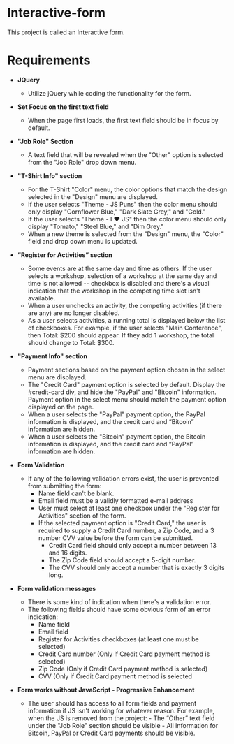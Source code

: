 # Interactive-form

This project is called an Interactive form. 

#  Requirements 
- <strong>JQuery</strong>
    - Utilize jQuery while coding the functionality for the form.
    
- <strong>Set Focus on the first text field</strong>
    * When the page first loads, the first text field should be in focus by default.
    
- <strong>"Job Role" Section</strong>
    * A text field that will be revealed when the "Other" option is selected from the "Job    Role" drop down menu. 
    
- <strong>"T-Shirt Info" section</strong>
    * For the T-Shirt "Color" menu, the color options that match the design selected in the "Design" menu are displayed.
    * If the user selects "Theme - JS Puns" then the color menu should only display "Cornflower Blue," "Dark Slate Grey," and "Gold."
    * If the user selects "Theme - I ♥ JS" then the color menu should only display "Tomato," "Steel Blue," and "Dim Grey."
    * When a new theme is selected from the "Design" menu, the "Color" field and drop down menu is updated.

- <strong>”Register for Activities” section</strong>
  * Some events are at the same day and time as others. 
  If the user selects a workshop,  selection of a workshop at the same day and time is not allowed -- checkbox is disabled and  there's a visual indication that the workshop in the competing time slot isn't available.
  * When a user unchecks an activity, the competing activities (if there are any) are no longer disabled.
  * As a user selects activities, a running total is displayed below the list of checkboxes.
  For example, if the user selects "Main Conference", then Total: $200 should appear. If they add 1 workshop, the total should change to Total: $300.

- <strong>"Payment Info" section</strong>
  * Payment sections based on the payment option chosen in the select menu are displayed.
  * The "Credit Card" payment option is selected by default. Display the #credit-card div, and hide the "PayPal" and "Bitcoin" information. Payment option in the select menu should match the payment option displayed on the page.
  * When a user selects the "PayPal" payment option, the PayPal information is displayed, and the credit card and “Bitcoin” information are hidden.
  * When a user selects the "Bitcoin" payment option, the Bitcoin information is displayed, and the credit card and “PayPal” information are hidden.

- <strong>Form Validation</strong>
    * If any of the following validation errors exist, the user is prevented from submitting the form:
        - Name field can't be blank.
        - Email field must be a validly formatted e-mail address
        - User must select at least one checkbox under the "Register for Activities" section                of the form.
        - If the selected payment option is "Credit Card,"  the user is required to supply a Credit Card number, a Zip Code, and a 3 number CVV value before the form can be submitted.
            - Credit Card field should only accept a number between 13 and 16 digits.
            - The Zip Code field should accept a 5-digit number.
            - The CVV should only accept a number that is exactly 3 digits long.

- <strong>Form validation messages</strong>
    *   There is some kind of indication when there's a validation error. 
    *   The following fields should have some obvious form of an error indication:
           -  Name field
           -  Email field
           -  Register for Activities checkboxes (at least one must be selected)
           -  Credit Card number (Only if Credit Card payment method is selected)
           -  Zip Code (Only if Credit Card payment method is selected)
           -  CVV (Only if Credit Card payment method is selected
           
-  <strong>Form works without JavaScript - Progressive Enhancement</strong>
    *  The user should has access to all form fields and payment information if JS isn't working for whatever reason. For example, when the JS is removed from the project:
           - The “Other” text field under the "Job Role" section should be visible
           - All information for Bitcoin, PayPal or Credit Card payments should be visible.




